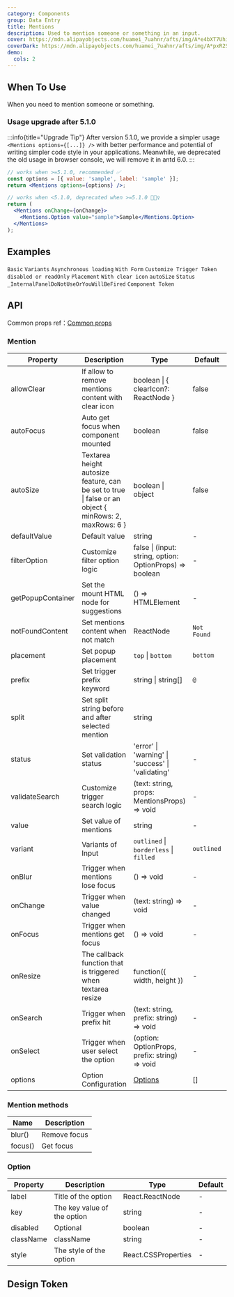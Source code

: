 ```yaml
---
category: Components
group: Data Entry
title: Mentions
description: Used to mention someone or something in an input.
cover: https://mdn.alipayobjects.com/huamei_7uahnr/afts/img/A*e4bXT7Uhi9YAAAAAAAAAAAAADrJ8AQ/original
coverDark: https://mdn.alipayobjects.com/huamei_7uahnr/afts/img/A*pxR2S53P_xoAAAAAAAAAAAAADrJ8AQ/original
demo:
  cols: 2
---
```


## When To Use

When you need to mention someone or something.

### Usage upgrade after 5.1.0

<!-- prettier-ignore -->
:::info{title="Upgrade Tip"}
After version 5.1.0, we provide a simpler usage `<Mentions options={[...]} />` with better performance and potential of writing simpler code style in your applications.
Meanwhile, we deprecated the old usage in browser console, we will remove it in antd 6.0.
:::

```jsx
// works when >=5.1.0, recommended ✅
const options = [{ value: 'sample', label: 'sample' }];
return <Mentions options={options} />;

// works when <5.1.0, deprecated when >=5.1.0 🙅🏻‍♀️
return (
  <Mentions onChange={onChange}>
    <Mentions.Option value="sample">Sample</Mentions.Option>
  </Mentions>
);
```

## Examples

<!-- prettier-ignore -->
<code src="./demo/basic.tsx">Basic</code>
<code src="./demo/variant.tsx" version="5.13.0">Variants</code>
<code src="./demo/async.tsx">Asynchronous loading</code>
<code src="./demo/form.tsx">With Form</code>
<code src="./demo/prefix.tsx">Customize Trigger Token</code>
<code src="./demo/readonly.tsx">disabled or readOnly</code>
<code src="./demo/placement.tsx">Placement</code>
<code src="./demo/allowClear.tsx">With clear icon</code>
<code src="./demo/autoSize.tsx">autoSize</code>
<code src="./demo/status.tsx">Status</code>
<code src="./demo/render-panel.tsx" debug>_InternalPanelDoNotUseOrYouWillBeFired</code>
<code src="./demo/component-token.tsx" debug>Component Token</code>

## API

Common props ref：[Common props](/docs/react/common-props)

### Mention

| Property | Description | Type | Default | Version |
| --- | --- | --- | --- | --- |
| allowClear | If allow to remove mentions content with clear icon | boolean \| { clearIcon?: ReactNode } | false | 5.13.0 |
| autoFocus | Auto get focus when component mounted | boolean | false |  |
| autoSize | Textarea height autosize feature, can be set to true \| false or an object { minRows: 2, maxRows: 6 } | boolean \| object | false |  |
| defaultValue | Default value | string | - |  |
| filterOption | Customize filter option logic | false \| (input: string, option: OptionProps) => boolean | - |  |
| getPopupContainer | Set the mount HTML node for suggestions | () => HTMLElement | - |  |
| notFoundContent | Set mentions content when not match | ReactNode | `Not Found` |  |
| placement | Set popup placement | `top` \| `bottom` | `bottom` |  |
| prefix | Set trigger prefix keyword | string \| string\[] | `@` |  |
| split | Set split string before and after selected mention | string | ` ` |  |
| status | Set validation status | 'error' \| 'warning' \| 'success' \| 'validating' | - | 4.19.0 |
| validateSearch | Customize trigger search logic | (text: string, props: MentionsProps) => void | - |  |
| value | Set value of mentions | string | - |  |
| variant | Variants of Input | `outlined` \| `borderless` \| `filled` | `outlined` | 5.13.0 |
| onBlur | Trigger when mentions lose focus | () => void | - |  |
| onChange | Trigger when value changed | (text: string) => void | - |  |
| onFocus | Trigger when mentions get focus | () => void | - |  |
| onResize | The callback function that is triggered when textarea resize | function({ width, height }) | - |  |
| onSearch | Trigger when prefix hit | (text: string, prefix: string) => void | - |  |
| onSelect | Trigger when user select the option | (option: OptionProps, prefix: string) => void | - |  |
| options | Option Configuration | [Options](#option) | \[] | 5.1.0 |

### Mention methods

| Name    | Description  |
| ------- | ------------ |
| blur()  | Remove focus |
| focus() | Get focus    |

### Option

<!-- prettier-ignore -->
| Property | Description | Type | Default |
| --- | --- | --- | --- |
| label | Title of the option | React.ReactNode | - |
| key | The key value of the option | string | - |
| disabled | Optional | boolean | - |
| className | className | string | - |
| style | The style of the option | React.CSSProperties | - |

## Design Token

<ComponentTokenTable component="Mentions"></ComponentTokenTable>
